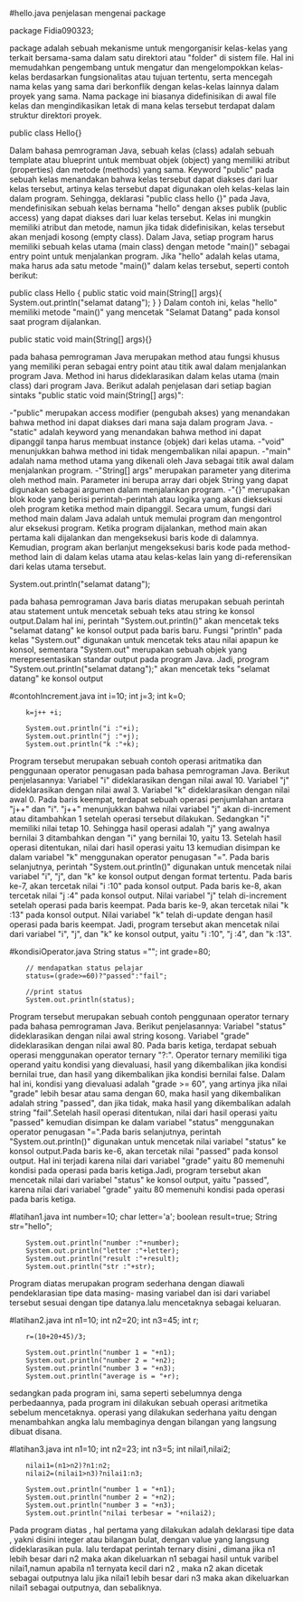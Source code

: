 #hello.java
penjelasan mengenai package

package Fidia090323;

package adalah sebuah mekanisme untuk mengorganisir kelas-kelas yang
terkait bersama-sama dalam satu direktori atau "folder" di sistem file.
Hal ini memudahkan pengembang untuk mengatur dan mengelompokkan kelas-kelas
berdasarkan fungsionalitas atau tujuan tertentu, serta mencegah nama kelas 
yang sama dari berkonflik dengan kelas-kelas lainnya dalam proyek yang sama.
Nama package ini biasanya didefinisikan di awal file kelas dan mengindikasikan
letak di mana kelas tersebut terdapat dalam struktur direktori proyek.

public class Hello{} 

Dalam bahasa pemrograman Java, sebuah kelas (class) adalah sebuah template atau
blueprint untuk membuat objek (object) yang memiliki atribut (properties) dan metode
(methods) yang sama. Keyword "public" pada sebuah kelas menandakan bahwa kelas tersebut
dapat diakses dari luar kelas tersebut, artinya kelas tersebut dapat digunakan oleh
kelas-kelas lain dalam program.
Sehingga, deklarasi "public class hello {}" pada Java, mendefinisikan sebuah kelas
bernama "hello" dengan akses publik (public access) yang dapat diakses dari luar kelas
tersebut. Kelas ini mungkin memiliki atribut dan metode, namun jika tidak didefinisikan,
kelas tersebut akan menjadi kosong (empty class).
Dalam Java, setiap program harus memiliki sebuah kelas utama (main class) dengan metode
"main()" sebagai entry point untuk menjalankan program. Jika "hello" adalah kelas utama,
maka harus ada satu metode "main()" dalam kelas tersebut, seperti contoh berikut:

public class Hello {
    public static void main(String[] args){
        System.out.println("selamat datang");
    }
}
Dalam contoh ini, kelas "hello" memiliki metode "main()" yang mencetak "Selamat Datang"
pada konsol saat program dijalankan.

public static void main(String[] args){}

pada bahasa pemrograman Java merupakan method atau fungsi khusus yang memiliki peran 
sebagai entry point atau titik awal dalam menjalankan program Java. Method ini harus 
dideklarasikan dalam kelas utama (main class) dari program Java.
Berikut adalah penjelasan dari setiap bagian sintaks "public static void main(String[] args)":

-"public" merupakan access modifier (pengubah akses) yang menandakan bahwa method ini 
dapat diakses dari mana saja dalam program Java.
-"static" adalah keyword yang menandakan bahwa method ini dapat dipanggil tanpa harus 
membuat instance (objek) dari kelas utama.
-"void" menunjukkan bahwa method ini tidak mengembalikan nilai apapun.
-"main" adalah nama method utama yang dikenali oleh Java sebagai titik awal dalam 
menjalankan program.
-"String[] args" merupakan parameter yang diterima oleh method main. 
Parameter ini berupa array dari objek String yang dapat digunakan sebagai 
argumen dalam menjalankan program.
-"{}" merupakan blok kode yang berisi perintah-perintah atau logika yang akan dieksekusi
oleh program ketika method main dipanggil.
Secara umum, fungsi dari method main dalam Java adalah untuk memulai program dan 
mengontrol alur eksekusi program. Ketika program dijalankan, method main akan pertama 
kali dijalankan dan mengeksekusi baris kode di dalamnya. Kemudian, program akan berlanjut 
mengeksekusi baris kode pada method-method lain di dalam kelas utama atau kelas-kelas lain 
yang di-referensikan dari kelas utama tersebut.

System.out.println("selamat datang");

pada bahasa pemrograman Java  baris diatas merupakan sebuah perintah atau statement 
untuk mencetak sebuah teks atau string ke konsol output.Dalam hal ini, perintah 
"System.out.println()" akan mencetak teks "selamat datang" ke konsol output pada baris baru.
Fungsi "println" pada kelas "System.out" digunakan untuk mencetak teks atau nilai apapun ke 
konsol, sementara "System.out" merupakan sebuah objek yang merepresentasikan standar output pada program Java.
Jadi, program "System.out.println("selamat datang");" akan mencetak teks "selamat datang" 
ke konsol output 

#contohIncrement.java
 int i=10;
        int j=3;
        int k=0;
        
        k=j++ +i;
        
        System.out.println("i :"+i);
        System.out.println("j :"+j);
        System.out.println("k :"+k);

Program tersebut merupakan sebuah contoh operasi aritmatika dan penggunaan operator 
penugasan pada bahasa pemrograman Java. Berikut penjelasannya:
Variabel "i" dideklarasikan dengan nilai awal 10.
Variabel "j" dideklarasikan dengan nilai awal 3.
Variabel "k" dideklarasikan dengan nilai awal 0.
Pada baris keempat, terdapat sebuah operasi penjumlahan antara "j++" dan "i". "j++" 
menunjukkan bahwa nilai variabel "j" akan di-increment atau ditambahkan 1 setelah operasi 
tersebut dilakukan. Sedangkan "i" memiliki nilai tetap 10. Sehingga hasil operasi adalah 
"j" yang awalnya bernilai 3 ditambahkan dengan "i" yang bernilai 10, yaitu 13.
Setelah hasil operasi ditentukan, nilai dari hasil operasi yaitu 13 kemudian disimpan 
ke dalam variabel "k" menggunakan operator penugasan "=".
Pada baris selanjutnya, perintah "System.out.println()" digunakan untuk mencetak nilai 
variabel "i", "j", dan "k" ke konsol output dengan format tertentu.
Pada baris ke-7, akan tercetak nilai "i :10" pada konsol output.
Pada baris ke-8, akan tercetak nilai "j :4" pada konsol output. Nilai variabel "j" 
telah di-increment setelah operasi pada baris keempat.
Pada baris ke-9, akan tercetak nilai "k :13" pada konsol output. Nilai variabel "k" 
telah di-update dengan hasil operasi pada baris keempat.
Jadi, program tersebut akan mencetak nilai dari variabel "i", "j", dan "k" ke konsol output,
yaitu "i :10", "j :4", dan "k :13".

#kondisiOperator.java
String status ="";
        int grade=80;
        
        // mendapatkan status pelajar
        status=(grade>=60)?"passed":"fail";
        
        //print status
        System.out.println(status);

Program tersebut merupakan sebuah contoh penggunaan operator ternary pada 
bahasa pemrograman Java. Berikut penjelasannya:
Variabel "status" dideklarasikan dengan nilai awal string kosong.
Variabel "grade" dideklarasikan dengan nilai awal 80.
Pada baris ketiga, terdapat sebuah operasi menggunakan operator ternary "?:". 
Operator ternary memiliki tiga operand yaitu kondisi yang dievaluasi, 
hasil yang dikembalikan jika kondisi bernilai true, dan hasil yang dikembalikan 
jika kondisi bernilai false. Dalam hal ini, kondisi yang dievaluasi adalah "grade >= 60", 
yang artinya jika nilai "grade" lebih besar atau sama dengan 60, maka hasil yang 
dikembalikan adalah string "passed", dan jika tidak, maka hasil yang dikembalikan 
adalah string "fail".Setelah hasil operasi ditentukan, nilai dari hasil operasi 
yaitu "passed" kemudian disimpan ke dalam variabel "status" menggunakan operator 
penugasan "=".Pada baris selanjutnya, perintah "System.out.println()" digunakan untuk 
mencetak nilai variabel "status" ke konsol output.Pada baris ke-6, akan tercetak 
nilai "passed" pada konsol output. Hal ini terjadi karena nilai dari variabel "grade" 
yaitu 80 memenuhi kondisi pada operasi pada baris ketiga.Jadi, program tersebut akan 
mencetak nilai dari variabel "status" ke konsol output, yaitu "passed", karena 
nilai dari variabel "grade" yaitu 80 memenuhi kondisi pada operasi pada baris ketiga.

#latihan1.java
 int number=10;
        char letter='a';
        boolean result=true;
        String str="hello";
        
        System.out.println("number :"+number);
        System.out.println("letter :"+letter);
        System.out.println("result :"+result);
        System.out.println("str :"+str);

Program diatas merupakan program sederhana dengan diawali pendeklarasian tipe data masing-
masing variabel dan isi dari variabel tersebut sesuai dengan tipe datanya.lalu mencetaknya 
sebagai keluaran.

#latihan2.java
int n1=10;
        int n2=20;
        int n3=45;
        int r;
        
        r=(10+20+45)/3;
        
        System.out.println("number 1 = "+n1);
        System.out.println("number 2 = "+n2);
        System.out.println("number 3 = "+n3);
        System.out.println("average is = "+r);

sedangkan pada program ini, sama seperti sebelumnya denga perbedaannya, pada program ini 
dilakukan sebuah operasi aritmetika sebelum mencetaknya. operasi yang dilakukan sederhana 
yaitu dengan menambahkan angka lalu membaginya dengan bilangan yang langsung dibuat disana.

#latihan3.java
int n1=10;
        int n2=23;
        int n3=5;
        int nilai1,nilai2;
        
        nilai1=(n1>n2)?n1:n2;   
        nilai2=(nilai1>n3)?nilai1:n3;
        
        System.out.println("number 1 = "+n1);
        System.out.println("number 2 = "+n2);
        System.out.println("number 3 = "+n3);
        System.out.println("nilai terbesar = "+nilai2);

Pada program diatas , hal pertama yang dilakukan adalah deklarasi tipe data , yakni disini 
integer atau bilangan bulat, dengan value yang langsung dideklarasikan pula. lalu terdapat 
perintah ternary disini , dimana jika n1 lebih besar dari n2 maka akan dikeluarkan n1 sebagai
hasil untuk varibel nilai1,namun apabila n1 ternyata kecil dari n2 , maka n2 akan dicetak 
sebagai outputnya lalu jika nilai1 lebih besar dari n3 maka akan dikeluarkan nilai1 
sebagai outputnya, dan sebaliknya.


